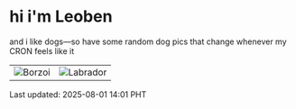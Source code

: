 # hi i'm Leoben

and i like dogs—so have some random dog pics that change whenever my CRON feels like it

|  |  |
|--------|----------|
| ![Borzoi](https://random-dog-vercel.vercel.app/api/random-borzoi?v=1754028078) | ![Labrador](https://random-dog-vercel.vercel.app/api/random-labrador?v=1754028078) |

Last updated: 2025-08-01 14:01 PHT
